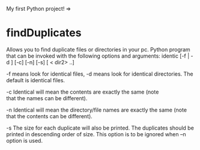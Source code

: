 My first Python project! =>
# findDuplicates
Allows you to find duplicate files or directories in your pc.
Python program that can	be invoked with	the	following	options	and	arguments:
	identic [-f | -d ] [-c] [-n] [-s] [<dir1> < dir2> ..]

-f	means	look	for	identical files,	-d	means	look	for	identical
directories.	The	default	is	identical files.	

-c  Identical will	mean	the	contents	are	exactly	the	same	(note	
that	the	names	can	be	different).

-n  Identical		will	mean	the	directory/file	names are	exactly	the	
same	(note	that	the	contents can	be	different).

-s  The	size		for	each	duplicate will	also	be		printed.	The	
duplicates	should	be	printed	in	descending	order	of	size.
This	option	is	to	be	ignored	when	–n	option	is	used.	
